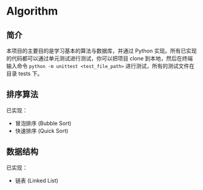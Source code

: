 # Algorithm

## 简介 

本项目的主要目的是学习基本的算法与数据库，并通过 Python 实现。所有已实现的代码都可以通过单元测试进行测试，你可以把项目 clone 到本地，然后在终端输入命令 `python -m unittest <test_file_path>` 进行测试，所有的测试文件在目录 tests 下。



## 排序算法

已实现：

- 冒泡排序 (Bubble Sort)
- 快速排序 (Quick Sort)



## 数据结构

已实现：

- 链表 (Linked List)

